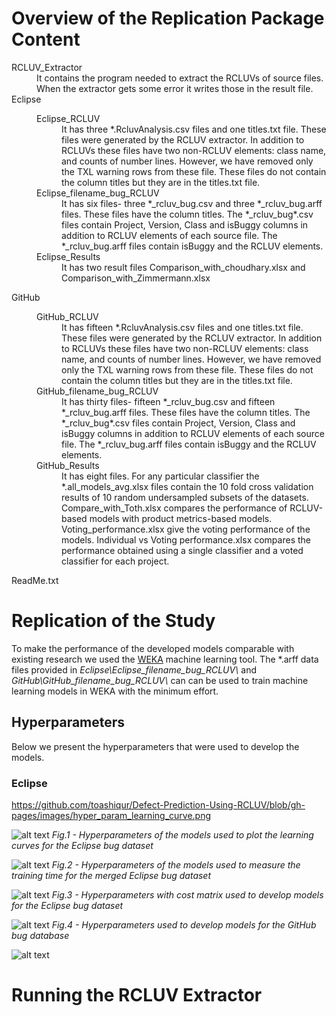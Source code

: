# Overview of the Replication Package Content
<html>
<dl>
  <dt>RCLUV_Extractor</dt>
  <dd>It contains the program needed to extract the RCLUVs of source files. When the extractor gets some error it writes those in the result file.</dd>  
  
  <dt>Eclipse</dt>
  <dd>
    <dl>
      <dt>Eclipse_RCLUV</dt>
      <dd> It has three *.RcluvAnalysis.csv files and one titles.txt file. These files were generated by the RCLUV extractor. In addition to RCLUVs these files have two non-RCLUV elements: class name, and counts of number lines. However, we have removed only the TXL warning rows from these file. These files do not contain the column titles but they are in the titles.txt file.</dd>
      <dt>Eclipse_filename_bug_RCLUV</dt>
      <dd>It has six files- three *_rcluv_bug.csv and three *_rcluv_bug.arff files. These files have the column titles. The *_rcluv_bug*.csv files contain Project, Version, Class and isBuggy columns in addition to RCLUV elements of each source file. The *_rcluv_bug.arff files contain isBuggy and the RCLUV elements.</dd>
      <dt>Eclipse_Results</dt>
      <dd>It has two result files Comparison_with_choudhary.xlsx and Comparison_with_Zimmermann.xlsx </dd>
    </dl>
  </dd>
  
  <dt>GitHub</dt>
  <dd>
    <dl>
      <dt>GitHub_RCLUV</dt>
      <dd>It has fifteen *.RcluvAnalysis.csv files and one titles.txt file. These files were generated by the RCLUV extractor. In addition to RCLUVs these files have two non-RCLUV elements: class name, and counts of number lines. However, we have removed only the TXL warning rows from these file. These files do not contain the column titles but they are in the titles.txt file. </dd>
      <dt>GitHub_filename_bug_RCLUV</dt>
      <dd>It has thirty files- fifteen *_rcluv_bug.csv and fifteen *_rcluv_bug.arff files. These files have the column titles. The *_rcluv_bug*.csv files contain Project, Version, Class and isBuggy columns in addition to RCLUV elements of each source file. The *_rcluv_bug.arff files contain isBuggy and the RCLUV elements. </dd>
      <dt>GitHub_Results</dt>
      <dd>It has eight files. For any particular classifier the *.all_models_avg.xlsx files contain the 10 fold cross validation results of 10 random undersampled subsets of the datasets. Compare_with_Toth.xlsx compares the performance of RCLUV-based models with product metrics-based models. Voting_performance.xlsx give the voting performance of the models. Individual vs Voting performance.xlsx compares the performance obtained using a single classifier and a voted classifier for each project.
      </dd>
    </dl>
  </dd>
  
  <dt>ReadMe.txt</dt>
  </dl>
  </html>
  
# Replication of the Study
To make the performance of the developed models comparable with existing research we used the [WEKA][weka-link] machine learning tool. The \*.arff data files provided in *Eclipse\Eclipse_filename_bug_RCLUV\\* and *GitHub\GitHub_filename_bug_RCLUV\\* can can be used to train machine learning models in WEKA with the minimum effort.

## Hyperparameters
  Below we present the hyperparameters that were used to develop the models.
  
### Eclipse
https://github.com/toashiqur/Defect-Prediction-Using-RCLUV/blob/gh-pages/images/hyper_param_learning_curve.png

![alt text](https://github.com/toashiqur/Defect-Prediction-Using-RCLUV/blob/gh-pages/images/hyper_param_learning_curve.png "Hyperparameters of the models used to plot the learning curves for the Eclipse bug dataset")
*Fig.1 - Hyperparameters of the models used to plot the learning curves for the Eclipse bug dataset*

![alt text](https://github.com/toashiqur/Defect-Prediction-Using-RCLUV/blob/gh-pages/images/hyper_param_training_time.png "Hyperparameters of the models used to measure the training time for the merged Eclipse bug dataset")
*Fig.2 - Hyperparameters of the models used to measure the training time for the merged Eclipse bug dataset*

![alt text](https://github.com/toashiqur/Defect-Prediction-Using-RCLUV/blob/gh-pages/images/hyper_param_with_cost_eclipse.png "Hyperparameters with cost matrix used to develop models for the Eclipse bug dataset")
*Fig.3 - Hyperparameters with cost matrix used to develop models for the Eclipse bug dataset*

![alt text](https://github.com/toashiqur/Defect-Prediction-Using-RCLUV/blob/gh-pages/images/hyper_param_with_cost_github.png "Hyperparameters used to develop models for the GitHub bug database")
*Fig.4 - Hyperparameters used to develop models for the GitHub bug database*

![alt text][logo]

[logo]: https://github.com/adam-p/markdown-here/raw/master/src/common/images/icon48.png "Logo Title Text 2"


# Running the RCLUV Extractor


[weka-link]:https://www.cs.waikato.ac.nz/ml/weka/
